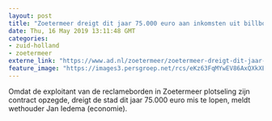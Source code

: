 ```yaml
---
layout: post
title: "Zoetermeer dreigt dit jaar 75.000 euro aan inkomsten uit billboards mis te lopen"
date: Thu, 16 May 2019 13:11:48 GMT
categories: 
- zuid-holland 
- zoetermeer 
externe_link: "https://www.ad.nl/zoetermeer/zoetermeer-dreigt-dit-jaar-75-000-euro-aan-inkomsten-uit-billboards-mis-te-lopen~a49ceab7/"
feature_image: "https://images3.persgroep.net/rcs/eKz63FqMYwEV86AxQXkXEIEs8KM/diocontent/114855472/_fitwidth/400/?appId=21791a8992982cd8da851550a453bd7f&quality=0.7"
---
```


Omdat de exploitant van de reclameborden in Zoetermeer plotseling zijn contract opzegde, dreigt de stad dit jaar 75.000 euro mis te lopen, meldt wethouder Jan Iedema (economie).
